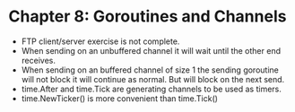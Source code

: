 # Chapter 8: Goroutines and Channels

* FTP client/server exercise is not complete.
* When sending on an unbuffered channel it will wait until the other end receives.
* When sending on an buffered channel of size 1 the sending goroutine will not block it will continue as normal. But will block on the next send.
* time.After and time.Tick are generating channels to be used as timers.
* time.NewTicker() is more convenient than time.Tick()

